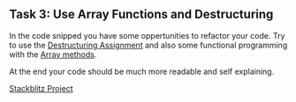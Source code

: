 ## Task 3: Use Array Functions and Destructuring

In the code snipped you have some oppertunities to refactor your code.
Try to use the [Destructuring Assignment](https://developer.mozilla.org/en-US/docs/Web/JavaScript/Reference/Operators/Destructuring_assignment) and also some functional programming with the [Array methods](https://developer.mozilla.org/en-US/docs/Web/JavaScript/Reference/Global_Objects/Array).

At the end your code should be much more readable and self explaining.


[Stackblitz Project](https://stackblitz.com/edit/typescript-task-three?file=index.ts)
